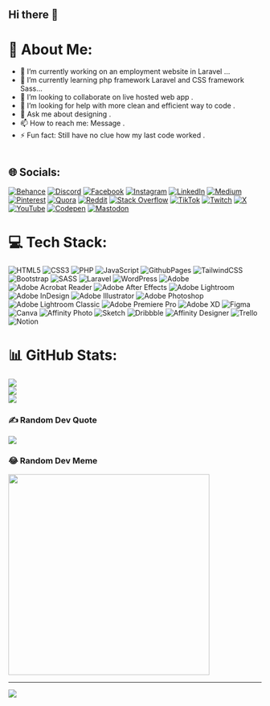 ## Hi there 👋

<!--
**abhishekshakya-np/abhishekshakya-np** is a ✨ _special_ ✨ repository because its `README.md` (this file) appears on your GitHub profile.

Here are some ideas to get you started:
-->
# 💫 About Me:
- 🔭 I’m currently working on an employment website in Laravel ...<br>
- 🌱 I’m currently learning php framework Laravel and CSS framework Sass...<br>
- 👯 I’m looking to collaborate on live hosted web app .<br>
- 🤔 I’m looking for help with more clean and efficient way to code .<br>
- 💬 Ask me about designing .<br>
- 📫 How to reach me: Message .<br>
- ⚡ Fun fact: Still have no clue how my last code worked .<br><br>



## 🌐 Socials:
[![Behance](https://img.shields.io/badge/Behance-1769ff?logo=behance&logoColor=white)](https://behance.net/abhishekshakya-np) [![Discord](https://img.shields.io/badge/Discord-%237289DA.svg?logo=discord&logoColor=white)](https://discord.gg/abhishekshakya-np) [![Facebook](https://img.shields.io/badge/Facebook-%231877F2.svg?logo=Facebook&logoColor=white)](https://facebook.com/abhishekshakya-np) [![Instagram](https://img.shields.io/badge/Instagram-%23E4405F.svg?logo=Instagram&logoColor=white)](https://instagram.com/abhishekshakya-np) [![LinkedIn](https://img.shields.io/badge/LinkedIn-%230077B5.svg?logo=linkedin&logoColor=white)](https://linkedin.com/in/abhishekshakya-np) [![Medium](https://img.shields.io/badge/Medium-12100E?logo=medium&logoColor=white)](https://medium.com/@abhishekshakya-np) [![Pinterest](https://img.shields.io/badge/Pinterest-%23E60023.svg?logo=Pinterest&logoColor=white)](https://pinterest.com/abhishekshakya-np) [![Quora](https://img.shields.io/badge/Quora-%23B92B27.svg?logo=Quora&logoColor=white)](https://quora.com/profile/abhishekshakya-np) [![Reddit](https://img.shields.io/badge/Reddit-%23FF4500.svg?logo=Reddit&logoColor=white)](https://reddit.com/user/abhishekshakya-np) [![Stack Overflow](https://img.shields.io/badge/-Stackoverflow-FE7A16?logo=stack-overflow&logoColor=white)](https://stackoverflow.com/users/abhishekshakya-np) [![TikTok](https://img.shields.io/badge/TikTok-%23000000.svg?logo=TikTok&logoColor=white)](https://tiktok.com/@abhishekshakya-np) [![Twitch](https://img.shields.io/badge/Twitch-%239146FF.svg?logo=Twitch&logoColor=white)](https://twitch.tv/abhishekshakya-np) [![X](https://img.shields.io/badge/X-black.svg?logo=X&logoColor=white)](https://x.com/abhishekshakya-np) [![YouTube](https://img.shields.io/badge/YouTube-%23FF0000.svg?logo=YouTube&logoColor=white)](https://youtube.com/@abhishekshakya-np) [![Codepen](https://img.shields.io/badge/Codepen-000000?style=for-the-badge&logo=codepen&logoColor=white)](https://codepen.io/abhishekshakya-np) [![Mastodon](https://img.shields.io/badge/-MASTODON-%232B90D9?style=for-the-badge&logo=mastodon&logoColor=white)](https://mastodon.social/@abhishekshakya-np) 

# 💻 Tech Stack:
![HTML5](https://img.shields.io/badge/html5-%23E34F26.svg?style=for-the-badge&logo=html5&logoColor=white) ![CSS3](https://img.shields.io/badge/css3-%231572B6.svg?style=for-the-badge&logo=css3&logoColor=white) ![PHP](https://img.shields.io/badge/php-%23777BB4.svg?style=for-the-badge&logo=php&logoColor=white) ![JavaScript](https://img.shields.io/badge/javascript-%23323330.svg?style=for-the-badge&logo=javascript&logoColor=%23F7DF1E) ![GithubPages](https://img.shields.io/badge/github%20pages-121013?style=for-the-badge&logo=github&logoColor=white) ![TailwindCSS](https://img.shields.io/badge/tailwindcss-%2338B2AC.svg?style=for-the-badge&logo=tailwind-css&logoColor=white) ![Bootstrap](https://img.shields.io/badge/bootstrap-%238511FA.svg?style=for-the-badge&logo=bootstrap&logoColor=white) ![SASS](https://img.shields.io/badge/SASS-hotpink.svg?style=for-the-badge&logo=SASS&logoColor=white) ![Laravel](https://img.shields.io/badge/laravel-%23FF2D20.svg?style=for-the-badge&logo=laravel&logoColor=white) ![WordPress](https://img.shields.io/badge/WordPress-%23117AC9.svg?style=for-the-badge&logo=WordPress&logoColor=white) ![Adobe](https://img.shields.io/badge/adobe-%23FF0000.svg?style=for-the-badge&logo=adobe&logoColor=white) ![Adobe Acrobat Reader](https://img.shields.io/badge/Adobe%20Acrobat%20Reader-EC1C24.svg?style=for-the-badge&logo=Adobe%20Acrobat%20Reader&logoColor=white) ![Adobe After Effects](https://img.shields.io/badge/Adobe%20After%20Effects-9999FF.svg?style=for-the-badge&logo=Adobe%20After%20Effects&logoColor=white) ![Adobe Lightroom](https://img.shields.io/badge/Adobe%20Lightroom-31A8FF.svg?style=for-the-badge&logo=Adobe%20Lightroom&logoColor=white) ![Adobe InDesign](https://img.shields.io/badge/Adobe%20InDesign-49021F?style=for-the-badge&logo=adobeindesign&logoColor=FF3366) ![Adobe Illustrator](https://img.shields.io/badge/adobe%20illustrator-%23FF9A00.svg?style=for-the-badge&logo=adobe%20illustrator&logoColor=white) ![Adobe Photoshop](https://img.shields.io/badge/adobe%20photoshop-%2331A8FF.svg?style=for-the-badge&logo=adobe%20photoshop&logoColor=white) ![Adobe Lightroom Classic](https://img.shields.io/badge/Adobe%20Lightroom%20Classic-31A8FF.svg?style=for-the-badge&logo=Adobe%20Lightroom%20Classic&logoColor=white) ![Adobe Premiere Pro](https://img.shields.io/badge/Adobe%20Premiere%20Pro-9999FF.svg?style=for-the-badge&logo=Adobe%20Premiere%20Pro&logoColor=white) ![Adobe XD](https://img.shields.io/badge/Adobe%20XD-470137?style=for-the-badge&logo=Adobe%20XD&logoColor=#FF61F6) ![Figma](https://img.shields.io/badge/figma-%23F24E1E.svg?style=for-the-badge&logo=figma&logoColor=white) ![Canva](https://img.shields.io/badge/Canva-%2300C4CC.svg?style=for-the-badge&logo=Canva&logoColor=white) ![Affinity Photo](https://img.shields.io/badge/affinityphoto-%237E4DD2.svg?style=for-the-badge&logo=affinity-photo&logoColor=white) ![Sketch](https://img.shields.io/badge/Sketch-FFB387?style=for-the-badge&logo=sketch&logoColor=black) ![Dribbble](https://img.shields.io/badge/Dribbble-EA4C89?style=for-the-badge&logo=dribbble&logoColor=white) ![Affinity Designer](https://img.shields.io/badge/affinity%20desginer-%231B72BE.svg?style=for-the-badge&logo=affinity-designer&logoColor=white) ![Trello](https://img.shields.io/badge/Trello-%23026AA7.svg?style=for-the-badge&logo=Trello&logoColor=white) ![Notion](https://img.shields.io/badge/Notion-%23000000.svg?style=for-the-badge&logo=notion&logoColor=white)
# 📊 GitHub Stats:
![](https://github-readme-stats.vercel.app/api?username=abhishekshakya-np&theme=dark&hide_border=false&include_all_commits=true&count_private=true)<br/>
![](https://github-readme-streak-stats.herokuapp.com/?user=abhishekshakya-np&theme=dark&hide_border=false)<br/>
![](https://github-readme-stats.vercel.app/api/top-langs/?username=abhishekshakya-np&theme=dark&hide_border=false&include_all_commits=true&count_private=true&layout=compact)

### ✍️ Random Dev Quote
![](https://quotes-github-readme.vercel.app/api?type=horizontal&theme=radical)

### 😂 Random Dev Meme
<img src='https://memer-new.vercel.app/' style="height: 400px;"/>

---
[![](https://visitcount.itsvg.in/api?id=abhishekshakya-np&icon=0&color=0)](https://visitcount.itsvg.in)

<!-- Proudly created with GPRM ( https://gprm.itsvg.in ) -->
